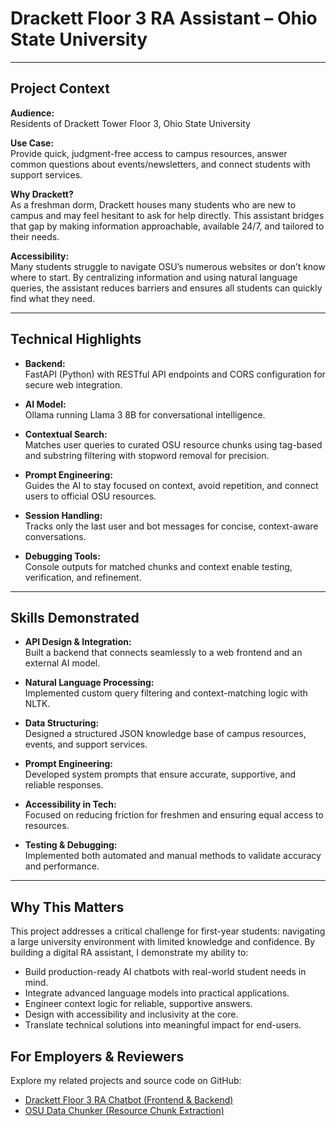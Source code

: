 # Drackett Floor 3 RA Assistant – Ohio State University

---

## Project Context

**Audience:**  
Residents of Drackett Tower Floor 3, Ohio State University

**Use Case:**  
Provide quick, judgment-free access to campus resources, answer common questions about events/newsletters, and connect students with support services.

**Why Drackett?**  
As a freshman dorm, Drackett houses many students who are new to campus and may feel hesitant to ask for help directly. This assistant bridges that gap by making information approachable, available 24/7, and tailored to their needs.

**Accessibility:**  
Many students struggle to navigate OSU’s numerous websites or don’t know where to start. By centralizing information and using natural language queries, the assistant reduces barriers and ensures all students can quickly find what they need.

---

## Technical Highlights

- **Backend:**  
  FastAPI (Python) with RESTful API endpoints and CORS configuration for secure web integration.

- **AI Model:**  
  Ollama running Llama 3 8B for conversational intelligence.

- **Contextual Search:**  
  Matches user queries to curated OSU resource chunks using tag-based and substring filtering with stopword removal for precision.

- **Prompt Engineering:**  
  Guides the AI to stay focused on context, avoid repetition, and connect users to official OSU resources.

- **Session Handling:**  
  Tracks only the last user and bot messages for concise, context-aware conversations.

- **Debugging Tools:**  
  Console outputs for matched chunks and context enable testing, verification, and refinement.

---

## Skills Demonstrated

- **API Design & Integration:**  
  Built a backend that connects seamlessly to a web frontend and an external AI model.

- **Natural Language Processing:**  
  Implemented custom query filtering and context-matching logic with NLTK.

- **Data Structuring:**  
  Designed a structured JSON knowledge base of campus resources, events, and support services.

- **Prompt Engineering:**  
  Developed system prompts that ensure accurate, supportive, and reliable responses.

- **Accessibility in Tech:**  
  Focused on reducing friction for freshmen and ensuring equal access to resources.

- **Testing & Debugging:**  
  Implemented both automated and manual methods to validate accuracy and performance.

---

## Why This Matters

This project addresses a critical challenge for first-year students: navigating a large university environment with limited knowledge and confidence. By building a digital RA assistant, I demonstrate my ability to:

- Build production-ready AI chatbots with real-world student needs in mind.
- Integrate advanced language models into practical applications.
- Engineer context logic for reliable, supportive answers.
- Design with accessibility and inclusivity at the core.
- Translate technical solutions into meaningful impact for end-users.

## For Employers & Reviewers

Explore my related projects and source code on GitHub:

- [Drackett Floor 3 RA Chatbot (Frontend & Backend)](https://github.com/black1172/drackett_floor3.github.io)
- [OSU Data Chunker (Resource Chunk Extraction)](https://github.com/black1172/Data_Chunker_Python)
